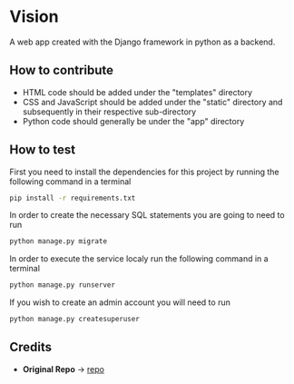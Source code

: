# Vision

A web app created with the Django framework in python as a backend.

## How to contribute

* HTML code should be added under the "templates" directory
* CSS and JavaScript should be added under the "static" directory and subsequently in their respective sub-directory
* Python code should generally be under the "app" directory

## How to test

First you need to install the dependencies for this project by running the following command in a terminal

```bash
pip install -r requirements.txt
```

In order to create the necessary SQL statements you are going to need to run

```bash
python manage.py migrate
```

In order to execute the service localy run the following command in a terminal

```bash
python manage.py runserver
```

If you wish to create an admin account you will need to run

```bash
python manage.py createsuperuser
```

## Credits

* **Original Repo** -> [repo](https://github.com/sswapnil2/django-quiz-app.git)